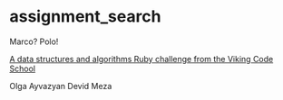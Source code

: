 # assignment_search
Marco?  Polo!

[A data structures and algorithms Ruby challenge from the Viking Code School](http://www.vikingcodeschool.com)

Olga Ayvazyan
Devid Meza


